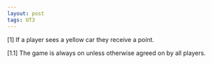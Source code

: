 ```yaml
---
layout: post
tags: UT3
---
```


[1] If a player sees a yellow car they receive a point.

[1.1] The game is always on unless otherwise agreed on by all players.
